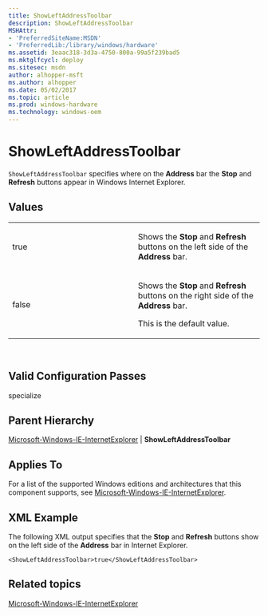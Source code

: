 ```yaml
---
title: ShowLeftAddressToolbar
description: ShowLeftAddressToolbar
MSHAttr:
- 'PreferredSiteName:MSDN'
- 'PreferredLib:/library/windows/hardware'
ms.assetid: 3eaac318-3d3a-4750-800a-99a5f239bad5
ms.mktglfcycl: deploy
ms.sitesec: msdn
author: alhopper-msft
ms.author: alhopper
ms.date: 05/02/2017
ms.topic: article
ms.prod: windows-hardware
ms.technology: windows-oem
---
```


# ShowLeftAddressToolbar


`ShowLeftAddressToolbar` specifies where on the **Address** bar the **Stop** and **Refresh** buttons appear in Windows Internet Explorer.

## Values


<table>
<colgroup>
<col width="50%" />
<col width="50%" />
</colgroup>
<tbody>
<tr class="odd">
<td><p>true</p></td>
<td><p>Shows the <strong>Stop</strong> and <strong>Refresh</strong> buttons on the left side of the <strong>Address</strong> bar.</p></td>
</tr>
<tr class="even">
<td><p>false</p></td>
<td><p>Shows the <strong>Stop</strong> and <strong>Refresh</strong> buttons on the right side of the <strong>Address</strong> bar.</p>
<p>This is the default value.</p></td>
</tr>
</tbody>
</table>

 

## Valid Configuration Passes


specialize

## Parent Hierarchy


[Microsoft-Windows-IE-InternetExplorer](microsoft-windows-ie-internetexplorer.md) | **ShowLeftAddressToolbar**

## Applies To


For a list of the supported Windows editions and architectures that this component supports, see [Microsoft-Windows-IE-InternetExplorer](microsoft-windows-ie-internetexplorer.md).

## XML Example


The following XML output specifies that the **Stop** and **Refresh** buttons show on the left side of the **Address** bar in Internet Explorer.

```
<ShowLeftAddressToolbar>true</ShowLeftAddressToolbar>
```

## Related topics


[Microsoft-Windows-IE-InternetExplorer](microsoft-windows-ie-internetexplorer.md)

 

 







